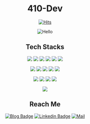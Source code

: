 <div align="center">
  
  # 410-Dev
  
  [![Hits](https://hits.seeyoufarm.com/api/count/incr/badge.svg?url=https%3A%2F%2Fgithub.com%2F410-dev&count_bg=%23001AD3&title_bg=%23000000&icon=java.svg&icon_color=%23FFFFFF&title=Hello%21&edge_flat=true)](https://hits.seeyoufarm.com) 
  
  ![Hello](https://github-readme-stats.vercel.app/api?username=410-dev&show_icons=true&theme=tokyonight)
  
</div>


<div align = "center"> 
  
  ## Tech Stacks  
  <img src = "https://img.shields.io/badge/Java-FF7800?style=for-the-badge&logo=java&logoColor=white"/></a>
  <img src = "https://img.shields.io/badge/Bash-000000?style=for-the-badge&logo=gnu-bash&logoColor=white"/></a>
  <img src = "https://img.shields.io/badge/Node.js-339933?style=for-the-badge&logo=node.js&logoColor=white"/></a>
  <img src = "https://img.shields.io/badge/Swift-FA7343?style=for-the-badge&logo=swift&logoColor=white"/></a>
  <img src = "https://img.shields.io/badge/MariaDB-003545?style=for-the-badge&logo=mariadb&logoColor=white"/></a>
  <img src = "https://img.shields.io/badge/SQLite-003B57?style=for-the-badge&logo=sqlite&logoColor=white"/></a>
  
  <img src = "https://img.shields.io/badge/Java%20Server%20Page-FF7800?style=for-the-badge&logo=apache&logoColor=white"/></a>
  <img src = "https://img.shields.io/badge/NGINX-009639?style=for-the-badge&logo=nginx&logoColor=white"/></a>
  <img src = "https://img.shields.io/badge/HTML-E34F26?style=for-the-badge&logo=html5&logoColor=white"/></a>
  <img src = "https://img.shields.io/badge/CSS-1572B6?&style=for-the-badge&logo=css3&logoColor=white"/></a>
  <img src = "https://img.shields.io/badge/JavaScript-F7DF1E?style=for-the-badge&logo=javascript&logoColor=black"/></a>
  
  <img src = "https://img.shields.io/badge/Amazon%20AWS-232F3E?style=for-the-badge&logo=amazon-aws&logoColor=white"/></a>
  <img src = "https://img.shields.io/badge/Ubuntu-E95420?style=for-the-badge&logo=ubuntu&logoColor=white"/></a>
  <img src = "https://img.shields.io/badge/Debian-A81D33?style=for-the-badge&logo=debian&logoColor=white"/></a>
  <img src = "https://img.shields.io/badge/Raspberry%20Pi-A22846?style=for-the-badge&logo=raspberry-pi&logoColor=white"/></a>
  
  <img src = "https://img.shields.io/badge/Minecraft%20Command-62B47A?style=for-the-badge&logo=minecraft&logoColor=white"/></a>
</div>

<div align = "center">
  
  ## Reach Me
  
  [![Blog Badge](http://img.shields.io/badge/Blog-black?style=for-the-badge&logo=github&link=https://me.hysong.dev/)](https://me.hysong.dev/) [![Linkedin Badge](https://img.shields.io/badge/-LinkedIn-blue?style=for-the-badge&logo=Linkedin&logoColor=white&link=https://www.linkedin.com/in/hoyoun-song-792670228/)](https://www.linkedin.com/in/hoyoun-song-792670228/) [![Mail](https://img.shields.io/badge/Mail-d14836?style=for-the-badge&logo=Gmail&logoColor=white&link=mailto:jumble-betas-0c@icloud.com)](mailto:jumble-betas-0c@icloud.com)
</div>
